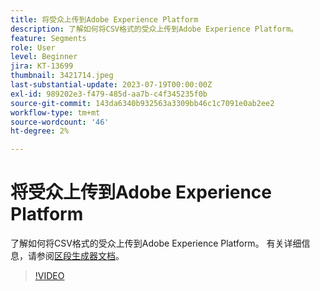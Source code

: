 ```yaml
---
title: 将受众上传到Adobe Experience Platform
description: 了解如何将CSV格式的受众上传到Adobe Experience Platform。
feature: Segments
role: User
level: Beginner
jira: KT-13699
thumbnail: 3421714.jpeg
last-substantial-update: 2023-07-19T00:00:00Z
exl-id: 989202e3-f479-485d-aa7b-c4f345235f0b
source-git-commit: 143da6340b932563a3309bb46c1c7091e0ab2ee2
workflow-type: tm+mt
source-wordcount: '46'
ht-degree: 2%

---
```


# 将受众上传到Adobe Experience Platform

了解如何将CSV格式的受众上传到Adobe Experience Platform。 有关详细信息，请参阅[区段生成器文档](https://experienceleague.adobe.com/docs/experience-platform/segmentation/ui/segment-builder.html)。

>[!VIDEO](https://video.tv.adobe.com/v/3421714/?learn=on)
